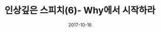 ---
layout:     post
title:      인상깊은 스피치(6)- Why에서 시작하라
permalink: speech/6
description: Simon Sinek(사이먼 사이넥)의 Start with Why에 대한 강연입니다.
date:       2017-10-16
summary:    좋아하는 강연 영상들을 공유합니다.
category: 	Speech
---